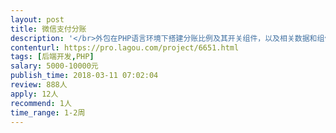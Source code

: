 ```yaml
---                
layout: post       
title: 微信支付分账           
description: '</br>外包在PHP语言环境下搭建分账比例及其开关组件，以及相关数据和组件的可视化页面。产品是酒店预订，已开通微信支付商户平台。</br>'     
contenturl: https://pro.lagou.com/project/6651.html      
tags: [后端开发,PHP]            
salary: 5000-10000元          
publish_time: 2018-03-11 07:02:04         
review: 888人                   
apply: 12人                   
recommend: 1人                   
time_range: 1-2周              
---                 
```

